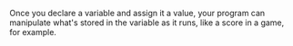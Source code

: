 Once you declare a variable and assign it a value, your program can manipulate what's stored in the variable as it runs, like a score in a game, for example.